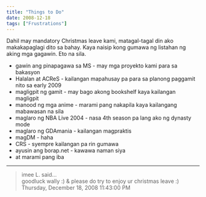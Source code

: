 ```yaml
---
title: "Things to Do"
date: 2008-12-18
tags: ["Frustrations"]
---
```


Dahil may mandatory Christmas leave kami, matagal-tagal din ako makakapaglagi dito sa bahay. Kaya naisip kong gumawa ng listahan ng aking mga gagawin. Eto na sila.

- gawin ang pinapagawa sa MS - may mga proyekto kami para sa bakasyon
- Halalan at ACReS - kailangan mapahusay pa para sa planong paggamit nito sa early 2009
- magligpit ng gamit - may bago akong bookshelf kaya kailangan magligpit
- manood ng mga anime - marami pang nakapila kaya kailangang mabawasan na sila
- maglaro ng NBA Live 2004 - nasa 4th season pa lang ako ng dynasty mode
- maglaro ng GDAmania - kailangan magpraktis
- magDM - haha
- CRS - syempre kailangan pa rin gumawa
- ayusin ang borap.net - kawawa naman siya
- at marami pang iba

---

> imee L. said...  
> goodluck wally :) & please do try to enjoy ur christmas leave :)  
> Thursday, December 18, 2008 11:43:00 PM 